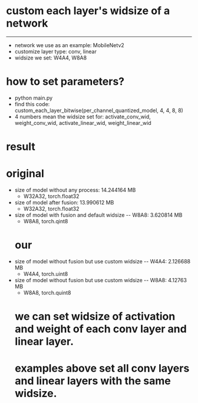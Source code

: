 # custom each layer's widsize of a network
---
- network we use as an example: MobileNetv2
- customize layer type: conv, linear
- widsize we set: W4A4, W8A8

# how to set parameters?
- python main.py
- find this code: custom_each_layer_bitwise(per_channel_quantized_model, 4, 4, 8, 8)
- 4 numbers mean the widsize set for: activate_conv_wid, weight_conv_wid, activate_linear_wid, weight_linear_wid

# result
  # original
- size of model without any process: 14.244164 MB
  - W32A32, torch.float32
- size of model after fusion: 13.990612 MB
  - W32A32, torch.float32
- size of model with fusion and default widsize -- W8A8: 3.620814 MB
  - W8A8, torch.qint8
  # our
- size of model without fusion but use custom widsize -- W4A4: 2.126688 MB
  - W4A4, torch.uint8
- size of model without fusion but use custom widsize -- W8A8: 4.12763 MB
  - W8A8, torch.quint8
  # we can set widsize of activation and weight of each conv layer and linear layer.
  # examples above set all conv layers and linear layers with the same widsize.
